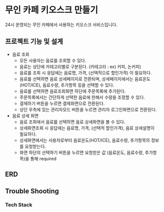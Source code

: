 # 무인 카페 키오스크 만들기

24시 운영되는 무인 카페에서 사용하는 키오스크 서비스입니다.

## 프로젝트 기능 및 설계
- 음료 조회
  - 모든 사용자는 음료를 조회할 수 있다.
  - 음료는 상단에 카테고리별로 구분된다. (카테고리 : ex) 커피, 논커피)
  - 음료를 조회 시 응답에는 음료명, 가격, (선택적으로 할인가격) 이 필요하다.
  - 음료를 선택하면 음료 상세페이지로 전환되며, 상세페이지에서는 음료온도(HOT/ICE), 음료수량, 추가항목 등을 선택할 수 있다.
  - 음료를 선택하면 음료조회화면 하단에 주문목록에 추가된다.
  - 주문목록에서는 간단하게 선택한 음료에 한해서 수량을 조정할 수 있다.
  - 결제하기 버튼을 누르면 결제화면으로 전환된다.
  - 상단 우측에 있는 관리자모드 버튼을 누르면 관리자 로그인화면으로 전환된다.
- 음료 상세 화면
  - 음료 조회에서 음료를 선택하면 음료 상세화면을 볼 수 있다.
  - 상세화면조회 시 응답에는 음료명, 가격, (선택적 할인가격), 음료 상세설명이 필요하다.
  - 상세화면에서는 사용자로부터 음료온도(HOT/ICE), 음료수량, 추가항목의 정보를 요청받는다.
  - 화면 하단의 선택하기 버튼을 누르면 요청받은 값 (음료온도, 음료수량, 추가항목)을 통해 required

## ERD 


## Trouble Shooting


### Tech Stack
